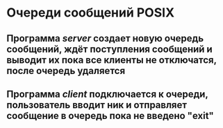 # Очереди сообщений POSIX
## Программа **_server_** создает новую очередь сообщений, ждёт поступления сообщений и выводит их пока все клиенты не отключатся, после очередь удаляется
## Программа **_client_** подключается к очереди, пользователь вводит ник и отправляет сообщение в очередь пока не введено "exit"

